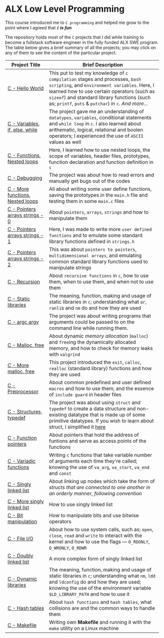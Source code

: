 # ALX Low Level Programming
This course introduced me to `C programming` and helped me grow to the point where I agreed that ***`C` is fun***

The repository holds most of the `C` projects that I did while training to become a fullstack software engineer in the fully funded ALX SWE program.
The table below gives a brief summary of all the projects; you may click on any of them to see the content of the particular project.

Project Title | Brief Description
---- | ----
[C - Hello World](./0x00-hello_world) | This put to test my knowledge of `c compilation` stages and processes, `bash scripting`, and `environment variables`. Here, I learned how to use certain operators (such as `sizeof`) and standard library functions (such as; `printf`, `puts` & `putchar`) in `c`. *And more...*
[C - Variables, if, else, while](./0x01-variables_if_else_while) | The project gave me an understanding of `datatypes`, `variables`, conditional statements and `while loop` in `c`. I also learned about arithematic, logical, relational and boolen operators; I experienced the use of `ASCII` values as well
[C - Functions, Nested loops](./0x02-functions_nested_loops) | Here, I learned how to use nested loops, the scope of variables, header files, prototypes, function declaration and function definition in `c`
[C - Debugging](./0x03-debugging) | The project was about how to read errors and manually get bugs out of the codes
[C - More functions, Nested loops](./0x04-more_functions_nested_loops) | All about writing some user define functions, saving the prototypes in the `main.h` file and testing them in some `main.c` files
[C - Pointers arrays strings - 0](./0x05-pointers_arrays_strings) | About `pointers`, `arrays`, `strings` and how to manipulate them
[C - Pointers arrays strings - 1](./0x06-pointers_arrays_strings) | Here, I was made to write more `user defined functions` and to emulate some standard library functions defined in `strings.h`
[C - Pointers arrays strings - 2](./0x07-pointers_arrays_strings) | This was about `pointers to pointers`, `multidimensional arrays`, and emulating common standard library functions used to manipulate strings
[C - Recursion](./0x08-recursion) | About `recursive functions` in `c`, how to use them, when to use them, and when not to use them
[C - Static libraries](./0x09-static_libraries) | The meaning, function, making and usage of static libraries in `c`; understanding what `ar`, `ranlib` and `nm` do and how they are used
[C - argc argv](./0x0A-argc_argv) | The project was about writing programs that arguments could be passed to on the command line while running them.
[C - Malloc, free](./0x0B-malloc_free) | About dynamic *memory allocation* (`malloc`) and `free`ing the dynamically allocated memory, and how to check for memory leaks with `valgrind`
[C - More malloc, free](./0x0C-more_malloc_free) | This project introduced the `exit`, `calloc`, `realloc` (standard library) functions and how they are used
[C - Preprocessor](./0x0D-preprocessor) | About common predefined and user defined `macros` and how to use them; and the essence of `include guard` in header files
[C - Structures, typedef](./0x0E-structures_typedef) | The project was about using `struct` and `typedef` to create a data structure and non-existing datatype that is made up of some primitive datatypes. If you wish to learn about struct, I simplified it [here](https://github.com/tpauldike/journey_through_C/blob/main/7-struct_typedef/README.md)
[C - Function pointers](./0x0F-function_pointers) | About pointers that hold the address of funtions and serve as access points of the functions
[C - Variadic functions](./0x10-variadic_functions) | Writing `c` functions that take variable number of arguments each time they're called; knowing the use of `va_arg`, `va_start`, `va_end` and `const`
[C - Singly linked list](./0x12-singly_linked_lists) | About linking up nodes which take the form of *structs that are connected to one another in an orderly manner, following convention*
[C - More singly linked list](./0x13-more_singly_linked_lists) | How to use singly linked list
[C - Bit manipulation](./0x14-bit_manipulation) | How to manipulate bits and use bitwise operators
[C - File I/O](./0x15-file_io) | About how to use system calls, such as; `open`, `close`, `read` and `write` to interact with the kernel and how to use the flags — `O_RDONLY`, `O_WRONLY`, `O_RDWR`
[C - Doubly linked list](./0x17-doubly_linked_lists) | A more complex form of singly linked list
[C - Dynamic libraries](./0x18-dynamic_libraries) | The meaning, function, making and usage of static libraries in `c`; understanding what `nm`, `ldd` and `ldconfig` do and how they are used; knowing the use of the environment variable `$LD_LIBRARY_PATH` and how to use it
[C - Hash tables](./0x1A-hash_tables) | About `hash functions` and `hash tables`, what collisions are and the common ways to handle them
[C - Makefile](./0x1C-makefiles) | Writing own **Makefile** and running it with the `make` utility on a Linux machine
